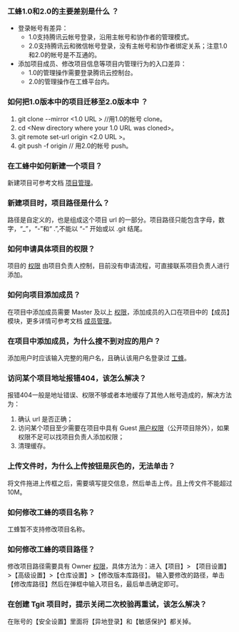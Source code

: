### 工蜂1.0和2.0的主要差别是什么 ？
- 登录帐号有差异：
   - 1.0支持腾讯云帐号登录，沿用主帐号和协作者的管理模式。
   - 2.0支持腾讯云和微信帐号登录，没有主帐号和协作者绑定关系；注意1.0和2.0的帐号是不互通的。
- 添加项目成员、修改项目信息等项目内管理行为的入口差异：
    - 1.0的管理操作需要登录腾讯云控制台。
    - 2.0的管理操作在工蜂平台内。


### 如何把1.0版本中的项目迁移至2.0版本中 ？
1. git clone --mirror <1.0 URL >   //用1.0的帐号 clone。
2. cd <New directory where your 1.0 URL was cloned>。
3. git remote set-url origin <2.0 URL >。
4. git push -f origin   //  用2.0的帐号 push。



### 在工蜂中如何新建一个项目？
新建项目可参考文档 [项目管理](https://cloud.tencent.com/document/product/612/30193#.E5.88.9B.E5.BB.BA.E9.A1.B9.E7.9B.AE)。

### 新建项目时，项目路径是什么？
路径是自定义的，也是组成这个项目 url 的一部分。项目路径只能包含字母，数字，“_”，“-”和“ .”,不能以 “-” 开始或以 .git 结尾。

### 如何申请具体项目的权限？
项目的 [权限](https://cloud.tencent.com/document/product/612/11344) 由项目负责人控制，目前没有申请流程，可直接联系项目负责人进行添加。


### 如何向项目添加成员？
在项目中添加成员需要 Master 及以上 [权限](https://cloud.tencent.com/document/product/612/11344)，添加成员的入口在项目中的【成员】模块，更多详情可参考文档 [成员管理](https://cloud.tencent.com/document/product/612/30198)。


### 在项目中添加成员，为什么搜不到对应的用户？
添加用户时应该输入完整的用户名，且确认该用户名登录过 [工蜂](https://git.code.tencent.com)。


### 访问某个项目地址报错404，该怎么解决？
报错404一般是地址错误、权限不够或者本地缓存了其他人帐号造成的，解决方法为：
1. 确认 url 是否正确；
2. 访问某个项目至少需要在项目中具有 Guest [用户权限](https://cloud.tencent.com/document/product/612/11344)（公开项目除外），如果权限不足可以找项目负责人添加权限；
3. 清理缓存。

### 上传文件时，为什么上传按钮是灰色的，无法单击？
将文件拖进上传框之后，需要填写提交信息，然后单击上传。且上传文件不能超过10M。

### 如何修改工蜂的项目名称？
工蜂暂不支持修改项目名称。

### 如何修改工蜂的项目路径？
修改项目路径需要具有 Owner [权限](https://cloud.tencent.com/document/product/612/11344)，具体方法为：进入【项目】> 【项目设置】>【高级设置】>【仓库设置】>【修改版本库路径】。
输入要修改的路径，单击【修改库路径】然后在弹框中输入项目名，最后单击确定即可。


### 在创建 Tgit 项目时，提示关闭二次校验再重试，该怎么解决？
在账号的【安全设置】里面将【异地登录】和【敏感保护】都关掉。

